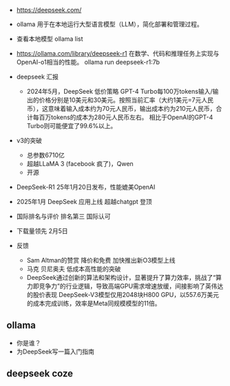 - https://deepseek.com/
- ollama
  用于在本地运行大型语言模型（LLM），简化部署和管理过程。
- 查看本地模型
  ollama list
- https://ollama.com/library/deepseek-r1
  在数学、代码和推理任务上实现与OpenAI-o1相当的性能。
  ollama run deepseek-r1:7b
- deepseek 汇报
  - 2024年5月，DeepSeek 低价策略
  GPT-4 Turbo每100万tokens输入/输出的价格分别是10美元和30美元。按照当前汇率（大约1美元=7元人民币），这意味着输入成本约为70元人民币，输出成本约为210元人民币，合计每百万tokens的成本为280元人民币左右。
  相比于OpenAI的GPT-4 Turbo则可能便宜了99.6%以上。

- v3的突破
  - 总参数6710亿
  - 超越LLaMA 3 (facebook 疯了)，Qwen
  - 开源

- DeepSeek-R1
  25年1月20日发布，性能媲美OpenAI

- 2025年1月 DeepSeek 应用上线
  超越chatgpt 登顶

- 国际排名与评价
  排名第三
  国际认可

- 下载量领先
  2月5日

- 反馈
  - Sam Altman的赞赏
    降价和免费 加快推出新O3模型上线
  - 马克 贝尼奥夫
    低成本高性能的突破
  - DeepSeek通过创新的算法和架构设计，显著提升了算力效率，挑战了“算力即竞争力”的行业逻辑，导致高端GPU需求增速放缓，间接影响了英伟达的股价表现‌
  DeepSeek-V3模型仅用2048块H800 GPU，以557.6万美元的成本完成训练，效率是Meta同规模模型的11倍。

## ollama
  - 你是谁？
  - 为DeepSeek写一篇入门指南
  

## deepseek coze